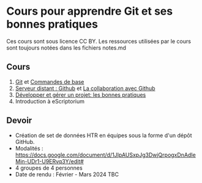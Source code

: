 # Cours pour apprendre Git et ses bonnes pratiques

Ces cours sont sous licence CC BY. Les ressources utilisées par le cours sont toujours notées dans les fichiers notes.md

## Cours

1. [Git](./cours-1) et [Commandes de base](./cours-2)
2. [Serveur distant : Github](./cours-3) et [La collaboration avec Github](./cours-4)
3. [Développer et gérer un projet: les bonnes pratiques](./cours-5)
4. Introduction à eScriptorium


## Devoir

- Création de set de données HTR en équipes sous la forme d'un dépôt GitHub.
- Modalités : https://docs.google.com/document/d/1JIpAUSxpJg3DwjQrpogxDnAdIeMin-UDr1-U9ERvq3Y/edit#
- 4 groupes de 4 personnes
- Date de rendu : Février - Mars 2024 TBC